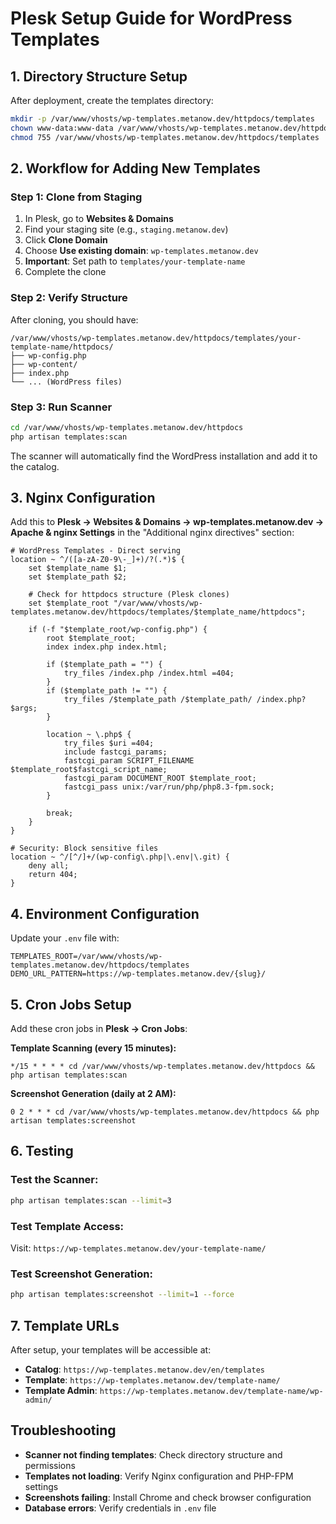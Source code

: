# Plesk Setup Guide for WordPress Templates

## 1. Directory Structure Setup

After deployment, create the templates directory:

```bash
mkdir -p /var/www/vhosts/wp-templates.metanow.dev/httpdocs/templates
chown www-data:www-data /var/www/vhosts/wp-templates.metanow.dev/httpdocs/templates
chmod 755 /var/www/vhosts/wp-templates.metanow.dev/httpdocs/templates
```

## 2. Workflow for Adding New Templates

### Step 1: Clone from Staging
1. In Plesk, go to **Websites & Domains**
2. Find your staging site (e.g., `staging.metanow.dev`)
3. Click **Clone Domain**
4. Choose **Use existing domain**: `wp-templates.metanow.dev`
5. **Important**: Set path to `templates/your-template-name`
6. Complete the clone

### Step 2: Verify Structure
After cloning, you should have:
```
/var/www/vhosts/wp-templates.metanow.dev/httpdocs/templates/your-template-name/httpdocs/
├── wp-config.php
├── wp-content/
├── index.php
└── ... (WordPress files)
```

### Step 3: Run Scanner
```bash
cd /var/www/vhosts/wp-templates.metanow.dev/httpdocs
php artisan templates:scan
```

The scanner will automatically find the WordPress installation and add it to the catalog.

## 3. Nginx Configuration

Add this to **Plesk → Websites & Domains → wp-templates.metanow.dev → Apache & nginx Settings** in the "Additional nginx directives" section:

```nginx
# WordPress Templates - Direct serving
location ~ ^/([a-zA-Z0-9\-_]+)/?(.*)$ {
    set $template_name $1;
    set $template_path $2;
    
    # Check for httpdocs structure (Plesk clones)
    set $template_root "/var/www/vhosts/wp-templates.metanow.dev/httpdocs/templates/$template_name/httpdocs";
    
    if (-f "$template_root/wp-config.php") {
        root $template_root;
        index index.php index.html;
        
        if ($template_path = "") {
            try_files /index.php /index.html =404;
        }
        if ($template_path != "") {
            try_files /$template_path /$template_path/ /index.php?$args;
        }
        
        location ~ \.php$ {
            try_files $uri =404;
            include fastcgi_params;
            fastcgi_param SCRIPT_FILENAME $template_root$fastcgi_script_name;
            fastcgi_param DOCUMENT_ROOT $template_root;
            fastcgi_pass unix:/var/run/php/php8.3-fpm.sock;
        }
        
        break;
    }
}

# Security: Block sensitive files
location ~ ^/[^/]+/(wp-config\.php|\.env|\.git) {
    deny all;
    return 404;
}
```

## 4. Environment Configuration

Update your `.env` file with:
```env
TEMPLATES_ROOT=/var/www/vhosts/wp-templates.metanow.dev/httpdocs/templates
DEMO_URL_PATTERN=https://wp-templates.metanow.dev/{slug}/
```

## 5. Cron Jobs Setup

Add these cron jobs in **Plesk → Cron Jobs**:

**Template Scanning (every 15 minutes):**
```
*/15 * * * * cd /var/www/vhosts/wp-templates.metanow.dev/httpdocs && php artisan templates:scan
```

**Screenshot Generation (daily at 2 AM):**
```
0 2 * * * cd /var/www/vhosts/wp-templates.metanow.dev/httpdocs && php artisan templates:screenshot
```

## 6. Testing

### Test the Scanner:
```bash
php artisan templates:scan --limit=3
```

### Test Template Access:
Visit: `https://wp-templates.metanow.dev/your-template-name/`

### Test Screenshot Generation:
```bash
php artisan templates:screenshot --limit=1 --force
```

## 7. Template URLs

After setup, your templates will be accessible at:
- **Catalog**: `https://wp-templates.metanow.dev/en/templates`
- **Template**: `https://wp-templates.metanow.dev/template-name/`
- **Template Admin**: `https://wp-templates.metanow.dev/template-name/wp-admin/`

## Troubleshooting

- **Scanner not finding templates**: Check directory structure and permissions
- **Templates not loading**: Verify Nginx configuration and PHP-FPM settings  
- **Screenshots failing**: Install Chrome and check browser configuration
- **Database errors**: Verify credentials in `.env` file